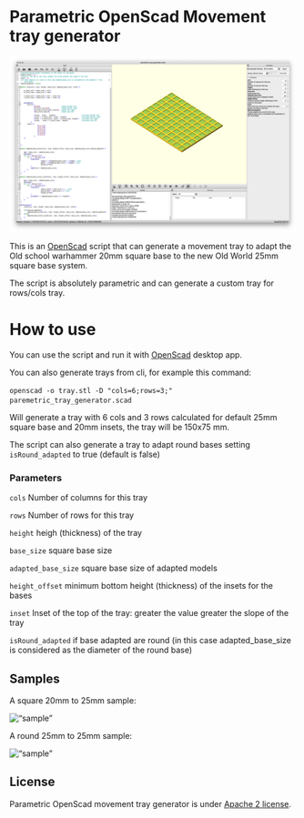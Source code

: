 # Parametric OpenScad Movement tray generator
![Movement tray generator](main.png "Movement tray generator")

This is an [OpenScad](http://openscad.org/index.html) script that can generate a movement tray to adapt the Old school warhammer 20mm square base to the new Old World 25mm square base system.

The script is absolutely parametric and can generate a custom tray for rows/cols tray.

# How to use

You can use the script and run it with [OpenScad](http://openscad.org/index.html) desktop app.

You can also generate trays from cli, for example this command:

```openscad -o tray.stl -D "cols=6;rows=3;" paremetric_tray_generator.scad```

Will generate a tray with 6 cols and 3 rows calculated for default 25mm square base and 20mm insets, the tray will be 150x75 mm.

The script can also generate a tray to adapt round bases setting ```isRound_adapted``` to true (default is false)

### Parameters

```cols```  Number of columns for this tray

```rows``` Number of rows for this tray

```height``` heigh (thickness) of the tray

```base_size```  square base size 

```adapted_base_size``` square base size of adapted models

```height_offset``` minimum bottom height (thickness) of the insets for the bases

```inset``` Inset of the top of the tray: greater the value greater the slope of the tray

```isRound_adapted``` if base adapted are round (in this case adapted_base_size is considered as the diameter of the round base)

## Samples

A square 20mm to 25mm sample:

<img src="sample_tray.png" alt= “sample” width="400" >


A round 25mm to 25mm sample:

<img src="main_round_02.png" alt= “sample” width="600" >

## License

Parametric OpenScad movement tray generator is under [Apache 2
license](http://www.apache.org/licenses/LICENSE-2.0.html).


